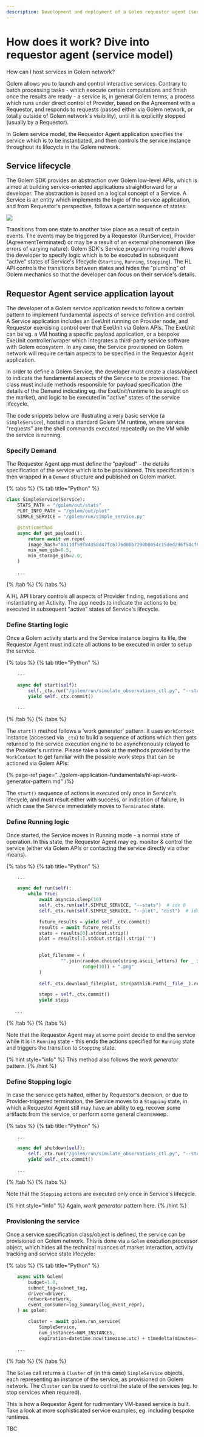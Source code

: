 ```yaml
---
description: Development and deployment of a Golem requestor agent (service model)
---
```


# How does it work? Dive into requestor agent \(service model\)

How can I host services in Golem network?

Golem allows you to launch and control interactive services. Contrary to batch processing tasks - which execute certain computations and finish once the results are ready - a service is, in general Golem terms, a process which runs under direct control of Provider, based on the Agreement with a Requestor, and responds to requests \(passed either via Golem network, or totally outside of Golem network's visibility\), until it is explicitly stopped \(usually by a Requestor\).

In Golem service model, the Requestor Agent application specifies the service which is to be instantiated, and then controls the service instance throughout its lifecycle in the Golem network.

## Service lifecycle

The Golem SDK provides an abstraction over Golem low-level APIs, which is aimed at building service-oriented applications straightforward for a developer. The abstraction is based on a logical concept of a Service. A Service is an entity which implements the logic of the service application, and from Requestor's perspective, follows a certain sequence of states:

![](../../.gitbook/assets/service-state-diagram-state-diagram-for-handbook-1-.png)

Transitions from one state to another take place as a result of certain events. The events may be triggered by a Requestor \(RunService\), Provider \(AgreementTerminated\) or may be a result of an external phenomenon \(like errors of varying nature\). Golem SDK's Service programming model allows the developer to specify logic which is to be executed in subsequent "active" states of Service's lifecycle \(`Starting`, `Running`, `Stopping`\). The HL API controls the transitions between states and hides the "plumbing" of Golem mechanics so that the developer can focus on their service's details.

## Requestor Agent service application layout

The developer of a Golem service application needs to follow a certain pattern to implement fundamental aspects of service definition and control. A Service application includes an ExeUnit running on Provider node, and Requestor exercising control over that ExeUnit via Golem APIs. The ExeUnit can be eg. a VM hosting a specific payload application, or a bespoke ExeUnit controller/wraper which integrates a third-party service software with Golem ecosystem. In any case, the Service provisioned on Golem network will require certain aspects to be specified in the Requestor Agent application.

In order to define a Golem Service, the developer must create a class/object to indicate the fundamental aspects of the Service to be provisioned. The class must include methods responsible for payload specification \(the details of the Demand indicating eg. the ExeUnit/runtime to be sought on the market\), and logic to be executed in "active" states of the service lifecycle. 

The code snippets below are illustrating a very basic service \(a `SimpleService`\), hosted in a standard Golem VM runtime, where service "requests" are the shell commands executed repeatedly on the VM while the service is running. 

### Specify Demand

The Requestor Agent app must define the "payload" - the details specification of the service which is to be provisioned. This specification is then wrapped in a `Demand` structure and published on Golem market. 

{% tabs %}
{% tab title="Python" %}
```python
class SimpleService(Service):
    STATS_PATH = "/golem/out/stats"
    PLOT_INFO_PATH = "/golem/out/plot"
    SIMPLE_SERVICE = "/golem/run/simple_service.py"

    @staticmethod    
    async def get_payload():
        return await vm.repo(
        image_hash="8b11df59f84358d47fc6776d0bb7290b0054c15ded2d6f54cf634488",
        min_mem_gib=0.5,
        min_storage_gib=2.0,
    )
    
    ...
```
{% /tab %}
{% /tabs %}

A HL API library controls all aspects of Provider finding, negotiations and instantiating an Activity. The app needs to indicate the actions to be executed in subsequent "active" states of Service's lifecycle. 

### Define Starting logic

Once a Golem activity starts and the Service instance begins its life, the Requestor Agent must indicate all actions to be executed in order to setup the service.

{% tabs %}
{% tab title="Python" %}
```python
    ...
    
    async def start(self):
        self._ctx.run("/golem/run/simulate_observations_ctl.py", "--start")
        yield self._ctx.commit()
        
    ...
```
{% /tab %}
{% /tabs %}

The `start()` method follows a 'work generator' pattern. It uses `WorkContext` instance \(accessed via `_ctx`\) to build a sequence of actions which then gets returned to the service execution engine to be asynchronously relayed to the Provider's runtime. Please take a look at the methods provided by the `WorkContext` to get familiar with the possible work steps that can be actioned via Golem APIs:

{% page-ref page="../golem-application-fundamentals/hl-api-work-generator-pattern.md" /%}

The `start()` sequence of actions is executed only once in Service's lifecycle, and must result either with success, or indication of failure, in which case the Service immediately moves to `Terminated` state. 

### Define Running logic

Once started, the Service moves in Running mode - a normal state of operation. In this state, the Requestor Agent may eg. monitor & control the service \(either via Golem APIs or contacting the service directly via other means\).

{% tabs %}
{% tab title="Python" %}
```python
    ...

    async def run(self):
        while True:
            await asyncio.sleep(10)
            self._ctx.run(self.SIMPLE_SERVICE, "--stats")  # idx 0
            self._ctx.run(self.SIMPLE_SERVICE, "--plot", "dist")  # idx 1

            future_results = yield self._ctx.commit()
            results = await future_results
            stats = results[0].stdout.strip()
            plot = results[1].stdout.strip().strip('"')

        
            plot_filename = (
                    "".join(random.choice(string.ascii_letters) for _ in
                            range(10)) + ".png"
            )
        
            self._ctx.download_file(plot, str(pathlib.Path(__file__).resolve().parent / plot_filename))

            steps = self._ctx.commit()
            yield steps
            
   ...

```
{% /tab %}
{% /tabs %}

Note that the Requestor Agent may at some point decide to end the service while it is in `Running` state - this ends the actions specified for `Running` state and triggers the transition to `Stopping` state.

{% hint style="info" %}
This method also follows the _work generator_ pattern.
{% /hint %}

### Define Stopping logic

In case the service gets halted, either by Requestor's decision, or due to Provider-triggered termination, the Service moves to a `Stopping` state, in which a Requestor Agent still may have an ability to eg. recover some artifacts from the service, or perform some general cleansweep.

{% tabs %}
{% tab title="Python" %}
```python
    ...

    async def shutdown(self):
        self._ctx.run("/golem/run/simulate_observations_ctl.py", "--stop")
        yield self._ctx.commit()

    ...
```
{% /tab %}
{% /tabs %}

Note that the `Stopping` actions are executed only once in Service's lifecycle.   

{% hint style="info" %}
Again, _work generator_ pattern here.
{% /hint %}

### Provisioning the service

Once a service specification class/object is defined, the service can be provisioned on Golem network. This is done via a `Golem` execution processor object, which hides all the technical nuances of market interaction, activity tracking and service state lifecycle:

{% tabs %}
{% tab title="Python" %}
```python
    async with Golem(
        budget=1.0,
        subnet_tag=subnet_tag,
        driver=driver,
        network=network,
        event_consumer=log_summary(log_event_repr),
    ) as golem:

        cluster = await golem.run_service(
            SimpleService,
            num_instances=NUM_INSTANCES,
            expiration=datetime.now(timezone.utc) + timedelta(minutes=15))
            
    ...
```
{% /tab %}
{% /tabs %}

The `Golem` call returns a `Cluster` of \(in this case\) `SimpleService` objects, each representing an instance of the service, as provisioned on Golem network. The `Cluster` can be used to control the state of the services \(eg. to stop services when required\).

This is how a Requestor Agent for rudimentary VM-based service is built. Take a look at more sophisticated service examples, eg. including bespoke runtimes. 

TBC



